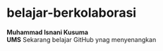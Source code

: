 # belajar-berkolaborasi
**Muhammad Isnani Kusuma**<br>
**UMS**
Sekarang belajar GitHub ynag menyenangkan<br>
